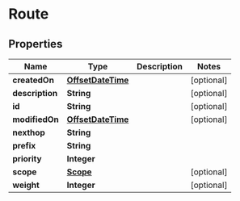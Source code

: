 # Route

## Properties
Name | Type | Description | Notes
------------ | ------------- | ------------- | -------------
**createdOn** | [**OffsetDateTime**](OffsetDateTime.md) |  |  [optional]
**description** | **String** |  |  [optional]
**id** | **String** |  |  [optional]
**modifiedOn** | [**OffsetDateTime**](OffsetDateTime.md) |  |  [optional]
**nexthop** | **String** |  | 
**prefix** | **String** |  | 
**priority** | **Integer** |  | 
**scope** | [**Scope**](Scope.md) |  |  [optional]
**weight** | **Integer** |  |  [optional]
